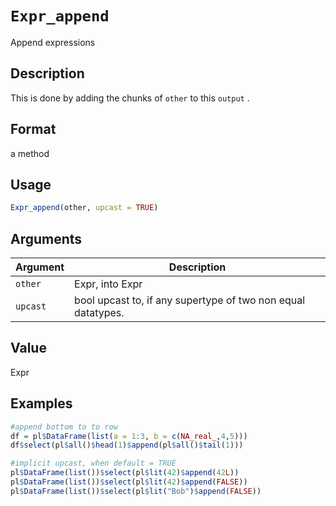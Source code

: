 # `Expr_append`

Append expressions


## Description

This is done by adding the chunks of `other` to this `output` .


## Format

a method


## Usage

```r
Expr_append(other, upcast = TRUE)
```


## Arguments

Argument      |Description
------------- |----------------
`other`     |     Expr, into Expr
`upcast`     |     bool upcast to, if any supertype of two non equal datatypes.


## Value

Expr


## Examples

```r
#append bottom to to row
df = pl$DataFrame(list(a = 1:3, b = c(NA_real_,4,5)))
df$select(pl$all()$head(1)$append(pl$all()$tail(1)))

#implicit upcast, when default = TRUE
pl$DataFrame(list())$select(pl$lit(42)$append(42L))
pl$DataFrame(list())$select(pl$lit(42)$append(FALSE))
pl$DataFrame(list())$select(pl$lit("Bob")$append(FALSE))
```


